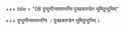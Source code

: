 +++
title = "08 दुन्दुभीन्समाघ्नन्ति पुच्छकाण्डेन भूमिदुन्दुभिम्"

+++
दुन्दुभीन्समाघ्नन्ति । पुच्छकाण्डेन भूमिदुन्दुभिम् ८